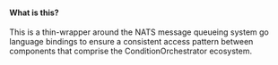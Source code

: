 #### What is this?
This is a thin-wrapper around the NATS message queueing system go language bindings to ensure a consistent access pattern between components that comprise the ConditionOrchestrator ecosystem.

